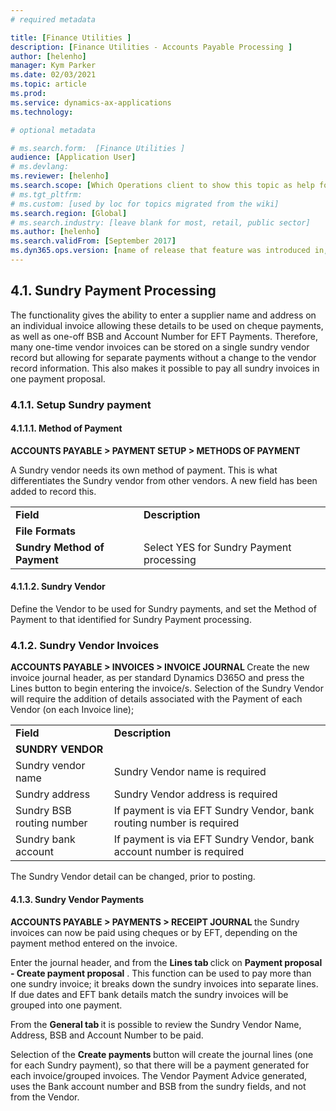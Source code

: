 ```yaml
---
# required metadata

title: [Finance Utilities ]
description: [Finance Utilities - Accounts Payable Processing ]
author: [helenho]
manager: Kym Parker
ms.date: 02/03/2021
ms.topic: article
ms.prod: 
ms.service: dynamics-ax-applications
ms.technology: 

# optional metadata

# ms.search.form:  [Finance Utilities ]
audience: [Application User]
# ms.devlang: 
ms.reviewer: [helenho]
ms.search.scope: [Which Operations client to show this topic as help for, to be set by content strategist, see list here: https://microsoft.sharepoint.com/teams/DynDoc/_layouts/15/WopiFrame.aspx?sourcedoc={23419e1c-eb64-42e9-aa9b-79875b428718}&action=edit&wd=target%28Core%20Dynamics%20AX%20CP%20requirements%2Eone%7C4CC185C0%2DEFAA%2D42CD%2D94B9%2D8F2A45E7F61A%2FVersions%20list%20for%20docs%20topics%7CC14BE630%2D5151%2D49D6%2D8305%2D554B5084593C%2F%29]
# ms.tgt_pltfrm: 
# ms.custom: [used by loc for topics migrated from the wiki]
ms.search.region: [Global]
# ms.search.industry: [leave blank for most, retail, public sector]
ms.author: [helenho]
ms.search.validFrom: [September 2017]
ms.dyn365.ops.version: [name of release that feature was introduced in, see list here: https://microsoft.sharepoint.com/teams/DynDoc/_layouts/15/WopiFrame.aspx?sourcedoc={23419e1c-eb64-42e9-aa9b-79875b428718}&action=edit&wd=target%28Core%20Dynamics%20AX%20CP%20requirements%2Eone%7C4CC185C0%2DEFAA%2D42CD%2D94B9%2D8F2A45E7F61A%2FVersions%20list%20for%20docs%20topics%7CC14BE630%2D5151%2D49D6%2D8305%2D554B5084593C%2F%29]
---
```


## 4.1.	Sundry Payment Processing

The functionality gives the ability to enter a supplier name and address on an individual invoice allowing these details to be used on cheque payments, as well as one-off BSB and Account Number for EFT Payments. Therefore, many one-time vendor invoices can be stored on a single sundry vendor record but allowing for separate payments without a change to the vendor record information.  This also makes it possible to pay all sundry invoices in one payment proposal.
### 4.1.1.	Setup Sundry payment
#### 4.1.1.1.	Method of Payment

<b> ACCOUNTS PAYABLE > PAYMENT SETUP > METHODS OF PAYMENT </b>


A Sundry vendor needs its own method of payment. This is what differentiates the Sundry vendor from other vendors. A new field has been added to record this.

<table>
    <tr>
                 <td>  <b> Field	</b> </td> 
                 <td>  <b> Description </b> </td>         
   </tr>   
    <tr>
       <td colSpan="2"> <b> File Formats </b></td>    	   
    </tr> 
    <tr>
       <td> <b> Sundry Method of Payment </b></td>    
       <td> 	Select YES for Sundry Payment processing </td> 	   
    </tr>         
</table>
	
#### 4.1.1.2.	Sundry Vendor
Define the Vendor to be used for Sundry payments, and set the Method of Payment to that identified for Sundry Payment processing.

### 4.1.2.	Sundry Vendor Invoices
<b> ACCOUNTS PAYABLE > INVOICES > INVOICE JOURNAL </b> Create the new invoice journal header, as per standard Dynamics D365O and press the Lines button to begin entering the invoice/s. Selection of the Sundry Vendor will require the addition of details associated with the Payment of each Vendor (on each Invoice line); 

<table>
    <tr>
                 <td>  <b> Field</b> </td> 
                 <td>  <b> Description </b> </td>         
   </tr>   
    <tr>
       <td colSpan ="2" > <b> SUNDRY VENDOR </b></td>    	   
    </tr> 
    <tr>
       <td> Sundry vendor name</td>    
       <td> Sundry Vendor name is required </td> 	   
    </tr>   
    <tr>
       <td> Sundry address</td>    
       <td> Sundry Vendor address is required </td> 	   
    </tr>  
    <tr>
       <td> Sundry BSB routing number</td>    
       <td> If payment is via EFT Sundry Vendor, bank routing number is required</td> 	   
    </tr> 
    <tr>
       <td> Sundry bank account</td>    
       <td> If payment is via EFT Sundry Vendor, bank account number is required</td> 	   
    </tr> 
</table>

The Sundry Vendor detail can be changed, prior to posting.

#### 4.1.3.	Sundry Vendor Payments
<b> ACCOUNTS PAYABLE > PAYMENTS > RECEIPT JOURNAL </b> the Sundry invoices can now be paid using cheques or by EFT, depending on the payment method entered on the invoice.

Enter the journal header, and from the <b> Lines tab </b> click on <b> Payment proposal - Create payment proposal</b> . This function can be used to pay more than one sundry invoice; it breaks down the sundry invoices into separate lines. If due dates and EFT bank details match the sundry invoices will be grouped into one payment.

From the <b> General tab </b> it is possible to review the Sundry Vendor Name, Address, BSB and Account Number to be paid.

Selection of the <b> Create payments </b> button will create the journal lines (one for each Sundry payment), so that there will be a payment generated for each invoice/grouped invoices. The Vendor Payment Advice generated, uses the Bank account number and BSB from the sundry fields, and not from the Vendor.

